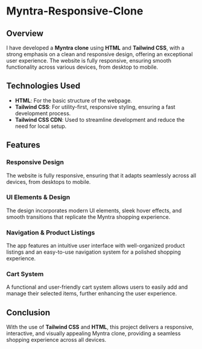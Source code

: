 # Myntra-Responsive-Clone

## Overview
I have developed a **Myntra clone** using **HTML** and **Tailwind CSS**, with a strong emphasis on a clean and responsive design, offering an exceptional user experience. The website is fully responsive, ensuring smooth functionality across various devices, from desktop to mobile.

## Technologies Used
- **HTML**: For the basic structure of the webpage.
- **Tailwind CSS**: For utility-first, responsive styling, ensuring a fast development process.
- **Tailwind CSS CDN**: Used to streamline development and reduce the need for local setup.

## Features
### Responsive Design
The website is fully responsive, ensuring that it adapts seamlessly across all devices, from desktops to mobile.

### UI Elements & Design
The design incorporates modern UI elements, sleek hover effects, and smooth transitions that replicate the Myntra shopping experience.

### Navigation & Product Listings
The app features an intuitive user interface with well-organized product listings and an easy-to-use navigation system for a polished shopping experience.

### Cart System
A functional and user-friendly cart system allows users to easily add and manage their selected items, further enhancing the user experience.

## Conclusion
With the use of **Tailwind CSS** and **HTML**, this project delivers a responsive, interactive, and visually appealing Myntra clone, providing a seamless shopping experience across all devices.
